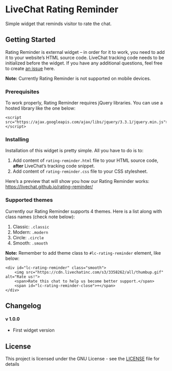 # LiveChat Rating Reminder

Simple widget that reminds visitor to rate the chat.

## Getting Started

Rating Reminder is external widget – in order for it to work, you need to add it to your website’s HTML source code. LiveChat tracking code needs to be initialized before the widget. If you have any additional questions, feel free to create [an issue](https://github.com/livechat/rating-reminder/issues) here.

**Note:** Currently Rating Reminder is not supported on mobile devices.

### Prerequisites

To work properly, Rating Reminder requires jQuery libraries. You can use a hosted library like the one below:

```
<script src="https://ajax.googleapis.com/ajax/libs/jquery/3.3.1/jquery.min.js"></script>
```

### Installing

Installation of this widget is pretty simple. All you have to do is to:
1. Add content of `rating-reminder.html` file to your HTML source code, **after** LiveChat’s tracking code snippet.
2. Add content of `rating-reminder.css` file to your CSS stylesheet.

Here’s a preview that will show you how our Rating Reminder works: https://livechat.github.io/rating-reminder/

### Supported themes

Currently our Rating Reminder supports 4 themes. Here is a list along with class names (check note below):
1. Classic: `.classic`
2. Modern: `.modern`
3. Circle: `.circle`
4. Smooth: `.smooth`

**Note:** Remember to add theme class to `#lc-rating-reminder` element, like below:

```
<div id="lc-rating-reminder" class="smooth">
    <img src="https://cdn.livechatinc.com/s3/3358262/all/thumbup.gif" alt="Rate us!">
    <span>Rate this chat to help us become better support.</span>
    <span id="lc-rating-reminder-close">+</span>
</div>
```

## Changelog

#### v 1.0.0
- First widget version

## License

This project is licensed under the GNU License - see the [LICENSE](LICENSE) file for details
